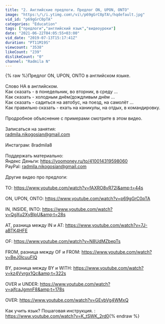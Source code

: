 ```yaml
---
title: "2. Английские предлоги. Предлог ON, UPON, ONTO"
image: "https:\/\/i.ytimg.com\/vi\/p69gGrC0pTA\/hqdefault.jpg"
vid_id: "p69gGrC0pTA"
categories: "Education"
tags: ["предлоги","английский язык","видеоуроки"]
date: "2021-06-22T04:05:55+03:00"
vid_date: "2019-07-13T15:17:41Z"
duration: "PT11M19S"
viewcount: "3538"
likeCount: "239"
dislikeCount: "0"
channel: "Radmila N"
---
```

{% raw %}Предлог ON, UPON, ONTO в английском языке.<br /><br />Слово НА в английском.<br />Как сказать - в понедельник, во вторник, в среду ...<br />Как сказать - холодным днём/дождливым днём ...<br />Как сказать - садиться на автобус, на поезд, на самолёт ...<br />Как правильно сказать - ехать на каникулы, на отдых, в командировку.<br /><br />Продробное объяснение с примерами смотрите в этом видео.<br /><br />Записаться на занятия:<br />radmila.nikogosian@gmail.com<br /><br />Инстаграм: 8radmila8<br /><br />Поддержать материально:<br />Яндекс Деньги: <a rel="nofollow" target="blank" href="https://yoomoney.ru/to/410014319598060">https://yoomoney.ru/to/410014319598060</a><br />PayPal: radmila.nikogosian@gmail.com<br /><br />Другие видео про предлоги:<br /><br />TO:  <a rel="nofollow" target="blank" href="https://www.youtube.com/watch?v=fAXRO8vR72I&amp;t=44s">https://www.youtube.com/watch?v=fAXRO8vR72I&amp;t=44s</a><br /><br />ON, UPON, ONTO:  <a rel="nofollow" target="blank" href="https://www.youtube.com/watch?v=p69gGrC0pTA">https://www.youtube.com/watch?v=p69gGrC0pTA</a><br /><br />IN, INSIDE, INTO:  <a rel="nofollow" target="blank" href="https://www.youtube.com/watch?v=QgXu2XyBlpU&amp;t=28s">https://www.youtube.com/watch?v=QgXu2XyBlpU&amp;t=28s</a><br /><br />AT, разница между IN и AT: <a rel="nofollow" target="blank" href="https://www.youtube.com/watch?v=7J-aBTK4HFE">https://www.youtube.com/watch?v=7J-aBTK4HFE</a><br /><br />OF: <a rel="nofollow" target="blank" href="https://www.youtube.com/watch?v=N8UdMZbepTs">https://www.youtube.com/watch?v=N8UdMZbepTs</a><br /><br />FROM, разница между OF и FROM:  <a rel="nofollow" target="blank" href="https://www.youtube.com/watch?v=BeJ0lcuuFIQ">https://www.youtube.com/watch?v=BeJ0lcuuFIQ</a><br /><br />BY, разница между BY и WITH: <a rel="nofollow" target="blank" href="https://www.youtube.com/watch?v=kz4Vvrgx1Qc&amp;t=322s">https://www.youtube.com/watch?v=kz4Vvrgx1Qc&amp;t=322s</a><br /><br />OVER и UNDER: <a rel="nofollow" target="blank" href="https://www.youtube.com/watch?v=ajfcaJgmnF8&amp;t=178s">https://www.youtube.com/watch?v=ajfcaJgmnF8&amp;t=178s</a><br /><br />OVER: <a rel="nofollow" target="blank" href="https://www.youtube.com/watch?v=GEvbVg4WMxQ">https://www.youtube.com/watch?v=GEvbVg4WMxQ</a><br /><br />Как учить язык? Пошаговая инструкция. : <a rel="nofollow" target="blank" href="https://www.youtube.com/watch?v=K_tSWK_2rd0">https://www.youtube.com/watch?v=K_tSWK_2rd0</a>{% endraw %}
